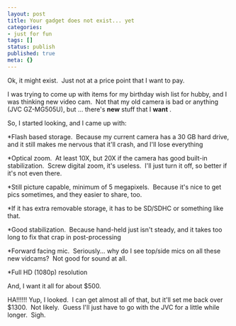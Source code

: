 ```yaml
---
layout: post
title: Your gadget does not exist... yet
categories:
- just for fun
tags: []
status: publish
published: true
meta: {}
---
```


Ok, it might exist.  Just not at a price point that I want to pay.

I was trying to come up with items for my birthday wish list for hubby, and I was thinking new video cam.  Not that my old camera is bad or anything (JVC GZ-MG505U), but ... there's 
**new** stuff that I 
**want**
.

So, I started looking, and I came up with:

*Flash based storage.  Because my current camera has a 30 GB hard drive, and it still makes me nervous that it'll crash, and I'll lose everything


*Optical zoom.  At least 10X, but 20X if the camera has good built-in stabilization.  Screw digital zoom, it's useless.  I'll just turn it off, so better if it's not even there.


*Still picture capable, minimum of 5 megapixels.  Because it's nice to get pics sometimes, and they easier to share, too.


*If it has extra removable storage, it has to be SD/SDHC or something like that.


*Good stabilization.  Because hand-held just isn't steady, and it takes too long to fix that crap in post-processing


*Forward facing mic.  Seriously... why do I see top/side mics on all these new vidcams?  Not good for sound at all.


*Full HD (1080p) resolution

And, I want it all for about $500. 

HA!!!!!! Yup, I looked.  I can get almost all of that, but it'll set me back over $1300.  Not likely.  Guess I'll just have to go with the JVC for a little while longer.  Sigh.
